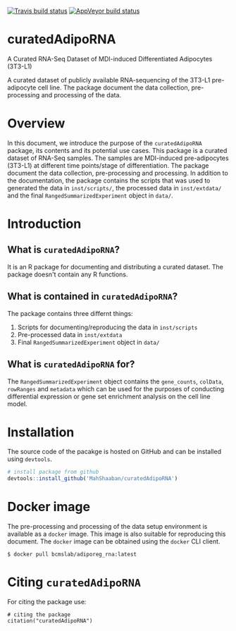 [![Travis build status](https://travis-ci.org/MahShaaban/curatedAdipoRNA.svg?branch=master)](https://travis-ci.org/MahShaaban/curatedAdipoRNA)
[![AppVeyor build status](https://ci.appveyor.com/api/projects/status/github/MahShaaban/curatedAdipoRNA?branch=master&svg=true)](https://ci.appveyor.com/project/MahShaaban/curatedAdipoRNA)

# curatedAdipoRNA

A Curated RNA-Seq Dataset of MDI-induced Differentiated Adipocytes (3T3-L1)

A curated dataset of publicly available RNA-sequencing of the 3T3-L1 pre-adipocyte cell line. The package document the data collection, pre-processing and processing of the data.

# Overview

In this document, we introduce the purpose of the `curatedAdipoRNA` package, its contents and its potential use cases. This package is a curated dataset of RNA-Seq samples. The samples are MDI-induced pre-adipocytes (3T3-L1) at different time points/stage of differentiation. The package document the data collection, pre-processing and processing. In addition to the documentation, the package contains the scripts that was used to generated the data in `inst/scripts/`, the processed data in `inst/extdata/` and the final `RangedSummarizedExperiment` object in `data/`.

# Introduction

## What is `curatedAdipoRNA`?

It is an R package for documenting and distributing a curated dataset. The package doesn't contain any R functions.

## What is contained in `curatedAdipoRNA`?

The package contains three differnt things:

1. Scripts for documenting/reproducing the data in `inst/scripts`
2. Pre-processed data in `inst/extdata`
3. Final `RangedSummarizedExperiment` object in `data/`

## What is `curatedAdipoRNA` for?

The `RangedSummarizedExperiment` object contains the `gene_counts`, `colData`, `rowRanges` and `metadata` which can be used for the purposes of conducting differential expression or gene set enrichment analysis on the cell line model.

# Installation

The source code of the pacakge is hosted on GitHub and can be installed using `devtools`.

```r
# install package from github
devtools::install_github('MahShaaban/curatedAdipoRNA')
```

# Docker image

The pre-processing and processing of the data setup environment is available as a `docker` image. This image is also suitable for reproducing this document. The `docker` image can be obtained using the `docker` CLI client.

```
$ docker pull bcmslab/adiporeg_rna:latest
```

# Citing `curatedAdipoRNA`

For citing the package use:

```{r citation, warning=FALSE}
# citing the package
citation("curatedAdipoRNA")
```
